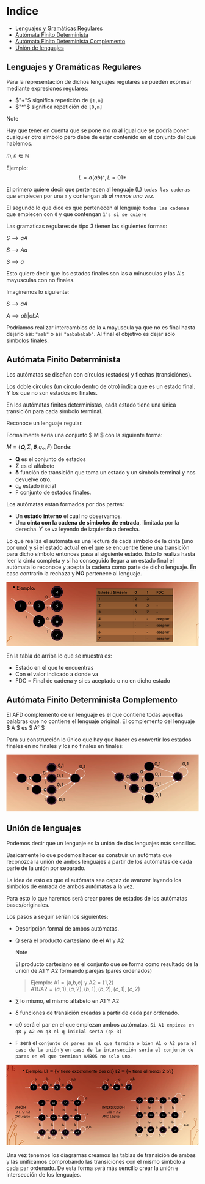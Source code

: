 
# Indice
- [Lenguajes y Gramáticas Regulares](#Lenguajes-y-Gramáticas-Regulares)
- [Autómata Finito Determinista](#Autómata-Finito-Determinista)
- [Autómata Finito Determinista Complemento](#Autómata-Finito-Determinista-Complemento)
- [Unión de lenguajes](#Unión-de-lenguajes)


## Lenguajes y Gramáticas Regulares
Para la representación de dichos lenguajes regulares se pueden expresar mediante expresiones regulares:
- $"+"$ significa repetición de `[1,n]`
- $"*"$ significa repetición de `[0,m]`
> [!NOTE]
> Hay que tener en cuenta que se pone $n$ o $m$ al igual que se podría poner cualquier otro símbolo pero debe de estar contenido en el conjunto del que hablemos.

$m, n ∈ \mathbb{N}$

Ejemplo:
$$
L = {a(ab)⁺}, L = {01*}
$$

El primero quiere decir que pertenecen al lenguaje (L) `todas las cadenas` que empiecen por una `a` y contengan `ab` *al menos una vez*.

El segundo lo que dice es que pertenecen al lenguaje `todas las cadenas` que empiecen con `0` y que contengan `1's si se quiere`

Las gramaticas regulares de tipo 3 tienen las siguientes formas:

$S ⟶ aA$

$S ⟶ Aa$

$S ⟶ a$

Esto quiere decir que los estados finales son las a minusculas y las A's mayusculas con no finales.

Imaginemos lo siguiente:

$S ⟶ aA$

$A ⟶ ab | abA$

Podriamos realizar intercambios de la `A` mayuscula ya que no es final hasta dejarlo asi: `"aab"` o asi `"aabababab"`. Al final el objetivo es dejar solo simbolos finales.

## Autómata Finito Determinista

Los autómatas se diseñan con círculos (estados) y flechas (transiciónes).

Los doble circulos (un circulo dentro de otro) indica que es un estado final. Y los que no son estados no finales.

En los autómatas finitos deterministas, cada estado tiene una única transición para cada símbolo terminal.

Reconoce un lenguaje regular.

Formalmente seria una conjunto $ M $
con la siguiente forma:

$M = (𝐐, Σ, 𝛅, q₀, F)$
Donde:
- 𝐐 es el conjunto de estados
- Σ es el alfabeto
- 𝛅 función de transición que toma un estado y un  simbolo terminal y nos devuelve otro.
- q₀ estado inicial
- F conjunto de estados finales.

Los autómatas estan formados por dos partes:
- Un **estado interno** el cual no observamos.
- Una **cinta con la cadena de símbolos de entrada**, ilimitada por la derecha. Y se va leyendo de izquierda a derecha.

Lo que realiza el autómata es una lectura de cada simbolo de la cinta (uno por uno) y si el estado actual en el que se encuentre tiene una transición para dicho símbolo entonces pasa al siguiente estado.
Esto lo realiza hasta leer la cinta completa y si ha conseguido llegar a un estado final el autómata lo reconoce y acepta la cadena como parte de dicho lenguaje. En caso contrario la rechaza y **NO** pertenece al lenguaje.

![Ejemplo automata finito determinista](../imgs/AFD.png)

En la tabla de arriba lo que se muestra es:
- Estado en el que te encuentras
- Con el valor indicado a donde va
- FDC = Final de cadena y si es aceptado o no en dicho estado

## Autómata Finito Determinista Complemento

El AFD complemento de un lenguaje es el que contiene todas aquellas palabras que no contiene el lenguaje original. El complemento del lenguaje $  Α  $ es
$ Aᶜ $ 

Para su construcción lo único que hay que hacer es convertir los estados finales en no finales y los no finales en finales:

![AFD complemento](../imgs/AFD%20complemento.png)

## Unión de lenguajes

Podemos decir que un lenguaje es la unión de dos lenguajes más sencillos.

Basicamente lo que podemos hacer es construir un autómata que reconozca la unión de ambos lenguajes a partir de los autómatas de cada parte de la unión por separado.

La idea de esto es que el autómata sea capaz de avanzar leyendo los simbolos de entrada de ambos autómatas a la vez.

Para esto lo que haremos será crear pares de estados de los autómatas bases/originales.

Los pasos a seguir serían los siguientes:

- Descripción formal de ambos autómatas.

- Q será el producto cartesiano de el A1 y A2
    > [!NOTE]
    > El producto cartesiano es el conjunto que se forma como resultado de la unión de A1 Y A2 formando parejas (pares ordenados)

    > Ejemplo:
    > A1 = {a,b,c} y A2 = {1,2}                    
    > $A1 U A2 = {(a,1),(a,2),(b,1),(b,2),(c,1),(c,2)}$ 

- ∑ lo mismo, el mismo alfabeto en A1 Y A2
- δ funciones de transición creadas a partir de cada par ordenado.
- q0 será el par en el que empiezan ambos autómatas. `Si A1 empieza en q8 y A2 en q3 el q inicial sería (q8-3)`

- F será el `conjunto de pares en el que termina o bien A1 o A2 para el caso de la unión` y `en caso de la intersección sería el conjunto de pares en el que terminan AMBOS no solo uno`.

![union_e_interseccion](../imgs/UNION%20E%20INTERSECCION.png)

Una vez tenemos los diagramas creamos las tablas de transición  de ambas y las unificamos comprobando las transiciones con el mismo simbolo a cada par ordenado. De esta forma será más sencillo crear la unión e intersección de los lenguajes.